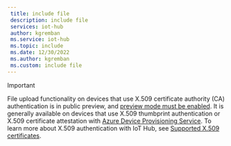 ```yaml
---
 title: include file
 description: include file
 services: iot-hub
 author: kgremban
 ms.service: iot-hub
 ms.topic: include
 ms.date: 12/30/2022
 ms.author: kgremban
 ms.custom: include file
---
```

> [!IMPORTANT]
> File upload functionality on devices that use X.509 certificate authority (CA) authentication is in public preview, and [preview mode must be enabled](../articles/iot-hub/iot-hub-preview-mode.md). It is generally available on devices that use X.509 thumbprint authentication or X.509 certificate attestation with [Azure Device Provisioning Service](../articles/iot-dps/concepts-x509-attestation.md). To learn more about X.509 authentication with IoT Hub, see [Supported X.509 certificates](../articles/iot-hub/iot-hub-dev-guide-sas.md#supported-x509-certificates).  
>